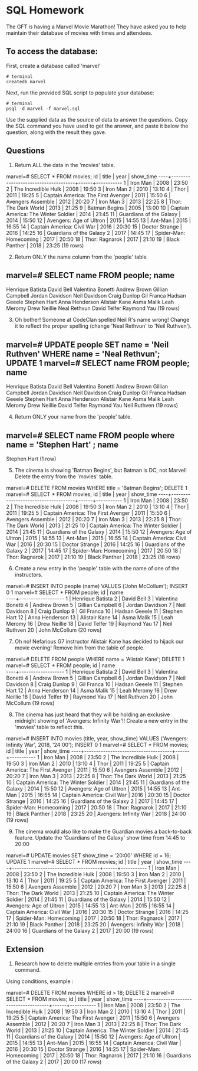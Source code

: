 # SQL Homework

The GFT is having a Marvel Movie Marathon! They have asked you to help maintain their database of movies with times and attendees.

## To access the database:

First, create a database called 'marvel'

```
# terminal
createdb marvel
```

Next, run the provided SQL script to populate your database:

```
# terminal
psql -d marvel -f marvel.sql
```

Use the supplied data as the source of data to answer the questions.  Copy the SQL command you have used to get the answer, and paste it below the question, along with the result they gave.

## Questions

1. Return ALL the data in the 'movies' table.

marvel=# SELECT * FROM movies;
 id |                title                | year | show_time
----+-------------------------------------+------+-----------
  1 | Iron Man                            | 2008 | 23:50
  2 | The Incredible Hulk                 | 2008 | 19:50
  3 | Iron Man 2                          | 2010 | 13:10
  4 | Thor                                | 2011 | 19:25
  5 | Captain America: The First Avenger  | 2011 | 15:50
  6 | Avengers Assemble                   | 2012 | 20:20
  7 | Iron Man 3                          | 2013 | 22:25
  8 | Thor: The Dark World                | 2013 | 21:25
  9 | Batman Begins                       | 2005 | 13:00
 10 | Captain America: The Winter Soldier | 2014 | 21:45
 11 | Guardians of the Galaxy             | 2014 | 15:50
 12 | Avengers: Age of Ultron             | 2015 | 14:55
 13 | Ant-Man                             | 2015 | 16:55
 14 | Captain America: Civil War          | 2016 | 20:30
 15 | Doctor Strange                      | 2016 | 14:25
 16 | Guardians of the Galaxy 2           | 2017 | 14:45
 17 | Spider-Man: Homecoming              | 2017 | 20:50
 18 | Thor: Ragnarok                      | 2017 | 21:10
 19 | Black Panther                       | 2018 | 23:25
(19 rows)

2. Return ONLY the name column from the 'people' table

marvel=# SELECT name FROM people;
       name        
-------------------
 Henrique Batista
 David Bell
 Valentina Bonetti
 Andrew Brown
 Gillian Campbell
 Jordan Davidson
 Neil Davidson
 Craig Dunlop
 Gil Franca
 Hadsan Geeele
 Stephen Hart
 Anna Henderson
 Alistair Kane
 Asma Malik
 Leah Meromy
 Drew Neillie
 Neal Rethvun
 David Telfer
 Raymond Yau
(19 rows)

3. Oh bother! Someone at CodeClan spelled Neil R's name wrong! Change it to reflect the proper spelling (change 'Neal Rethvun' to 'Neil Ruthven').

marvel=# UPDATE people SET name = 'Neil Ruthven' WHERE name = 'Neal Rethvun';
UPDATE 1
marvel=# SELECT name FROM people;
       name        
-------------------
 Henrique Batista
 David Bell
 Valentina Bonetti
 Andrew Brown
 Gillian Campbell
 Jordan Davidson
 Neil Davidson
 Craig Dunlop
 Gil Franca
 Hadsan Geeele
 Stephen Hart
 Anna Henderson
 Alistair Kane
 Asma Malik
 Leah Meromy
 Drew Neillie
 David Telfer
 Raymond Yau
 Neil Ruthven
(19 rows)

4. Return ONLY your name from the 'people' table.

marvel=# SELECT name FROM people where name = 'Stephen Hart' ;
     name     
--------------
 Stephen Hart
(1 row)

5. The cinema is showing 'Batman Begins', but Batman is DC, not Marvel! Delete the entry from the 'movies' table.

marvel=# DELETE FROM movies WHERE title = 'Batman Begins';
DELETE 1
marvel=# SELECT * FROM movies;
 id |                title                | year | show_time
----+-------------------------------------+------+-----------
  1 | Iron Man                            | 2008 | 23:50
  2 | The Incredible Hulk                 | 2008 | 19:50
  3 | Iron Man 2                          | 2010 | 13:10
  4 | Thor                                | 2011 | 19:25
  5 | Captain America: The First Avenger  | 2011 | 15:50
  6 | Avengers Assemble                   | 2012 | 20:20
  7 | Iron Man 3                          | 2013 | 22:25
  8 | Thor: The Dark World                | 2013 | 21:25
 10 | Captain America: The Winter Soldier | 2014 | 21:45
 11 | Guardians of the Galaxy             | 2014 | 15:50
 12 | Avengers: Age of Ultron             | 2015 | 14:55
 13 | Ant-Man                             | 2015 | 16:55
 14 | Captain America: Civil War          | 2016 | 20:30
 15 | Doctor Strange                      | 2016 | 14:25
 16 | Guardians of the Galaxy 2           | 2017 | 14:45
 17 | Spider-Man: Homecoming              | 2017 | 20:50
 18 | Thor: Ragnarok                      | 2017 | 21:10
 19 | Black Panther                       | 2018 | 23:25
(18 rows)

6. Create a new entry in the 'people' table with the name of one of the instructors.

marvel=# INSERT INTO people (name) VALUES ('John McCollum');
INSERT 0 1
marvel=# SELECT * FROM people;
 id |       name        
----+-------------------
  1 | Henrique Batista
  2 | David Bell
  3 | Valentina Bonetti
  4 | Andrew Brown
  5 | Gillian Campbell
  6 | Jordan Davidson
  7 | Neil Davidson
  8 | Craig Dunlop
  9 | Gil Franca
 10 | Hadsan Geeele
 11 | Stephen Hart
 12 | Anna Henderson
 13 | Alistair Kane
 14 | Asma Malik
 15 | Leah Meromy
 16 | Drew Neillie
 18 | David Telfer
 19 | Raymond Yau
 17 | Neil Ruthven
 20 | John McCollum
(20 rows)

7. Oh no! Nefarious G7 instructor Alistair Kane has decided to hijack our movie evening! Remove him from the table of people.

marvel=# DELETE FROM people WHERE name = 'Alistair Kane';
DELETE 1
marvel=# SELECT * FROM people;
 id |       name        
----+-------------------
  1 | Henrique Batista
  2 | David Bell
  3 | Valentina Bonetti
  4 | Andrew Brown
  5 | Gillian Campbell
  6 | Jordan Davidson
  7 | Neil Davidson
  8 | Craig Dunlop
  9 | Gil Franca
 10 | Hadsan Geeele
 11 | Stephen Hart
 12 | Anna Henderson
 14 | Asma Malik
 15 | Leah Meromy
 16 | Drew Neillie
 18 | David Telfer
 19 | Raymond Yau
 17 | Neil Ruthven
 20 | John McCollum
(19 rows)

8. The cinema has just heard that they will be holding an exclusive midnight showing of 'Avengers: Infinity War'!! Create a new entry in the 'movies' table to reflect this.


marvel=# INSERT INTO movies (title, year, show_time) VALUES ('Avengers: Infinity War', 2018, '24:00');
INSERT 0 1
marvel=# SELECT * FROM movies;
 id |                title                | year | show_time
----+-------------------------------------+------+-----------
  1 | Iron Man                            | 2008 | 23:50
  2 | The Incredible Hulk                 | 2008 | 19:50
  3 | Iron Man 2                          | 2010 | 13:10
  4 | Thor                                | 2011 | 19:25
  5 | Captain America: The First Avenger  | 2011 | 15:50
  6 | Avengers Assemble                   | 2012 | 20:20
  7 | Iron Man 3                          | 2013 | 22:25
  8 | Thor: The Dark World                | 2013 | 21:25
 10 | Captain America: The Winter Soldier | 2014 | 21:45
 11 | Guardians of the Galaxy             | 2014 | 15:50
 12 | Avengers: Age of Ultron             | 2015 | 14:55
 13 | Ant-Man                             | 2015 | 16:55
 14 | Captain America: Civil War          | 2016 | 20:30
 15 | Doctor Strange                      | 2016 | 14:25
 16 | Guardians of the Galaxy 2           | 2017 | 14:45
 17 | Spider-Man: Homecoming              | 2017 | 20:50
 18 | Thor: Ragnarok                      | 2017 | 21:10
 19 | Black Panther                       | 2018 | 23:25
 20 | Avengers: Infinity War              | 2018 | 24:00
(19 rows)

9. The cinema would also like to make the Guardian movies a back-to-back feature. Update the 'Guardians of the Galaxy' show time from 14:45 to 20:00

marvel=# UPDATE movies SET show_time = '20:00' WHERE id = 16;
UPDATE 1
marvel=# SELECT * FROM movies;
 id |                title                | year | show_time
----+-------------------------------------+------+-----------
  1 | Iron Man                            | 2008 | 23:50
  2 | The Incredible Hulk                 | 2008 | 19:50
  3 | Iron Man 2                          | 2010 | 13:10
  4 | Thor                                | 2011 | 19:25
  5 | Captain America: The First Avenger  | 2011 | 15:50
  6 | Avengers Assemble                   | 2012 | 20:20
  7 | Iron Man 3                          | 2013 | 22:25
  8 | Thor: The Dark World                | 2013 | 21:25
 10 | Captain America: The Winter Soldier | 2014 | 21:45
 11 | Guardians of the Galaxy             | 2014 | 15:50
 12 | Avengers: Age of Ultron             | 2015 | 14:55
 13 | Ant-Man                             | 2015 | 16:55
 14 | Captain America: Civil War          | 2016 | 20:30
 15 | Doctor Strange                      | 2016 | 14:25
 17 | Spider-Man: Homecoming              | 2017 | 20:50
 18 | Thor: Ragnarok                      | 2017 | 21:10
 19 | Black Panther                       | 2018 | 23:25
 20 | Avengers: Infinity War              | 2018 | 24:00
 16 | Guardians of the Galaxy 2           | 2017 | 20:00
(19 rows)


## Extension

1. Research how to delete multiple entries from your table in a single command.

Using conditions, example :

marvel=# DELETE FROM movies WHERE id > 18;
DELETE 2
marvel=# SELECT * FROM movies;
 id |                title                | year | show_time
----+-------------------------------------+------+-----------
  1 | Iron Man                            | 2008 | 23:50
  2 | The Incredible Hulk                 | 2008 | 19:50
  3 | Iron Man 2                          | 2010 | 13:10
  4 | Thor                                | 2011 | 19:25
  5 | Captain America: The First Avenger  | 2011 | 15:50
  6 | Avengers Assemble                   | 2012 | 20:20
  7 | Iron Man 3                          | 2013 | 22:25
  8 | Thor: The Dark World                | 2013 | 21:25
 10 | Captain America: The Winter Soldier | 2014 | 21:45
 11 | Guardians of the Galaxy             | 2014 | 15:50
 12 | Avengers: Age of Ultron             | 2015 | 14:55
 13 | Ant-Man                             | 2015 | 16:55
 14 | Captain America: Civil War          | 2016 | 20:30
 15 | Doctor Strange                      | 2016 | 14:25
 17 | Spider-Man: Homecoming              | 2017 | 20:50
 18 | Thor: Ragnarok                      | 2017 | 21:10
 16 | Guardians of the Galaxy 2           | 2017 | 20:00
(17 rows)
